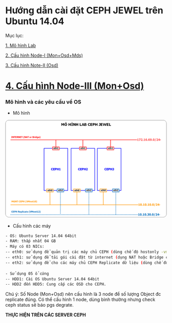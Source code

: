 # Hướng dẫn cài đặt CEPH JEWEL trên Ubuntu 14.04
Mục lục:

[1. Mô hình Lab](#1)

[2. Cấu hình Node-I (Mon+Osd+Mds)](#2)

[3. Cấu hình Note-II (Osd)](#3)

[4. Cấu hình Node-III (Mon+Osd)](#4)
========================

<a name="1"></a>
### Mô hình và các yêu cầu về OS

- Mô hình

![CEPH JEWEL](../images/mohinh-ceph-jewel.png)

- Cấu hình các máy

```sh
- OS: Ubuntu Server 14.04 64bit
- RAM: thấp nhất 04 GB
- Máy có 03 NICs: 
-- eth0: sử dụng để quản trị các máy chủ CEPH (dùng chế độ hostonly -vmnet10 của Vmware workstation)
-- eth1: sử dụng để tải gói cài đặt từ internet (dụng NAT hoặc Bridge của Vmware workstation)
-- eth2: sử dụng để cho các máy chủ CEPH Replicate dữ liệu (dùng chế độ hostonly - vmnet12- của Vmware workstation)

- Sử dụng 05 ổ cứng
-- HDD1: Cài OS Ubuntu Server 14.04 64bit
-- HDD2 đến HDD5: Cung cấp các OSD cho CEPH.
```

Chú ý: Số Node (Mon+Osd) nên cấu hình là 3 node để số lượng Object đc replicate đúng. Có thể cấu hình 1 node, dùng bình thường nhưng check ceph status sẽ báo pgs degrate.

**THỰC HIỆN TRÊN CÁC SERVER CEPH**